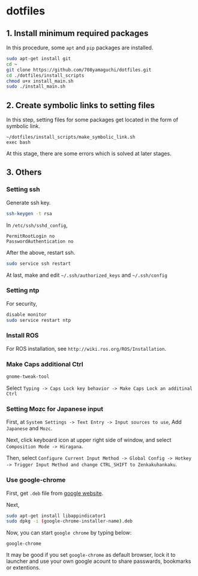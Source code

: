 # dotfiles

## 1. Install minimum required packages
In this procedure, some `apt` and `pip` packages are installed.
```bash
sudo apt-get install git
cd ~
git clone https://github.com/708yamaguchi/dotfiles.git
cd ./dotfiles/install_scripts
chmod u+x install_main.sh
sudo ./install_main.sh
```

## 2. Create symbolic links to setting files
In this step, setting files for some packages get located in the form of symbolic link.
```
~/dotfiles/install_scripts/make_symbolic_link.sh
exec bash
```
At this stage, there are some errors which is solved at later stages.

## 3. Others
### Setting ssh
Generate ssh key.
```bash
ssh-keygen -t rsa
```
In `/etc/ssh/sshd_config`,
```
PermitRootLogin no
PasswordAuthentication no
```
After the above, restart ssh.
```bash
sudo service ssh restart
```
At last, make and edit `~/.ssh/authorized_keys` and `~/.ssh/config`

### Setting ntp
For security,
```bash
disable monitor
sudo service restart ntp
```

### Install ROS
For ROS installation, see `http://wiki.ros.org/ROS/Installation`.

### Make Caps additional Ctrl
```bash
gnome-tweak-tool
```
Select `Typing -> Caps Lock key behavior -> Make Caps Lock an additinal Ctrl`

### Setting Mozc for Japanese input
First, at `System Settings -> Text Entry -> Input sources to use`,
Add `Japanese` and `Mozc`.

Next, click keyboard icon at upper right side of window, and select `Composition Mode -> Hiragana`.

Then, select `Configure Current Input Method -> Global Config -> Hotkey -> Trigger Input Method and change CTRL_SHIFT to Zenkakuhankaku`.

### Use google-chrome
First, get `.deb` file from [google website](https://www.google.co.jp/chrome/).

Next,
```bash
sudo apt-get install libappindicator1
sudo dpkg -i (google-chrome-installer-name).deb
```
Now, you can start `google chrome` by typing below:
```
google-chrome
```
It may be good if you set `google-chrome` as default browser, lock it to launcher and use your own google acount to share passwards, bookmarks or extentions.
